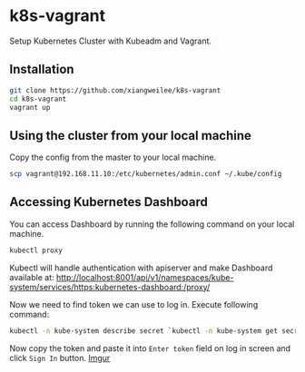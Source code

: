 # k8s-vagrant

Setup Kubernetes Cluster with Kubeadm and Vagrant.

## Installation

```bash
git clone https://github.com/xiangweilee/k8s-vagrant
cd k8s-vagrant
vagrant up
```

## Using the cluster from your local machine

Copy the config from the master to your local machine.

```bash
scp vagrant@192.168.11.10:/etc/kubernetes/admin.conf ~/.kube/config
```

## Accessing Kubernetes Dashboard

You can access Dashboard by running the following command on your local machine.

```bash
kubectl proxy
```

Kubectl will handle authentication with apiserver and make Dashboard available at:
[http://localhost:8001/api/v1/namespaces/kube-system/services/https:kubernetes-dashboard:/proxy/](http://localhost:8001/api/v1/namespaces/kube-system/services/https:kubernetes-dashboard:/proxy/)

Now we need to find token we can use to log in. Execute following command:

```bash
kubectl -n kube-system describe secret `kubectl -n kube-system get secret | grep admin-user | awk '{print $1}'` | grep "token:" | awk '{print $2}'
```

Now copy the token and paste it into `Enter token` field on log in screen and click `Sign In` button.
[Imgur](https://i.imgur.com/JH1CFrx.png)
